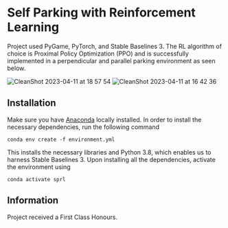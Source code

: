 # Self Parking with Reinforcement Learning
Project used PyGame, PyTorch, and Stable Baselines 3. The RL algorithm of choice is Proximal Policy Optimization (PPO) and is successfully implemented in a perpendicular and parallel parking environment as seen below.

![CleanShot 2023-04-11 at 18 57 54](https://user-images.githubusercontent.com/80065244/231273442-a709ce21-f110-487b-acd8-ec57a834efc5.gif)
![CleanShot 2023-04-11 at 16 42 36](https://user-images.githubusercontent.com/80065244/231273393-57c0ead3-ff76-4007-b010-fff7b8af9609.gif)


## Installation
Make sure you have [Anaconda](https://www.anaconda.com/) locally installed. In order to install the necessary dependencies, run the following command 
```
conda env create -f environment.yml
```
This installs the necessary libraries and Python 3.8, which enables us to harness Stable Baselines 3. Upon installing all the dependencies, activate the environment using
```
conda activate sprl
```

## Information
Project received a First Class Honours.
